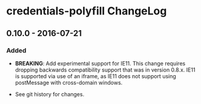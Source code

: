 # credentials-polyfill ChangeLog

## 0.10.0 - 2016-07-21

### Added
- **BREAKING**: Add experimental support for IE11. This change requires
  dropping backwards compatibility support that was in version 0.8.x. IE11
  is supported via use of an iframe, as IE11 does not support using
  postMessage with cross-domain windows.

- See git history for changes.
